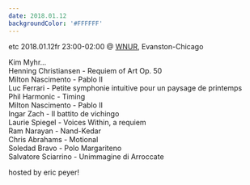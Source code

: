 ```yaml
---
date: 2018.01.12
backgroundColor: '#FFFFFF'
---
```


etc 2018.01.12fr 23:00-02:00 @ [WNUR](http://www.wnur.org/), Evanston-Chicago  

Kim Myhr...  
Henning Christiansen - Requiem of Art Op. 50  
Milton Nascimento - Pablo II  
Luc Ferrari - Petite symphonie intuitive pour un paysage de printemps  
Phil Harmonic - Timing  
Milton Nascimento - Pablo II  
Ingar Zach - Il battito de vichingo  
Laurie Spiegel - Voices Within, a requiem  
Ram Narayan - Nand-Kedar  
Chris Abrahams - Motional  
Soledad Bravo - Polo Margariteno  
Salvatore Sciarrino - Unimmagine di Arroccate  

hosted by eric peyer!